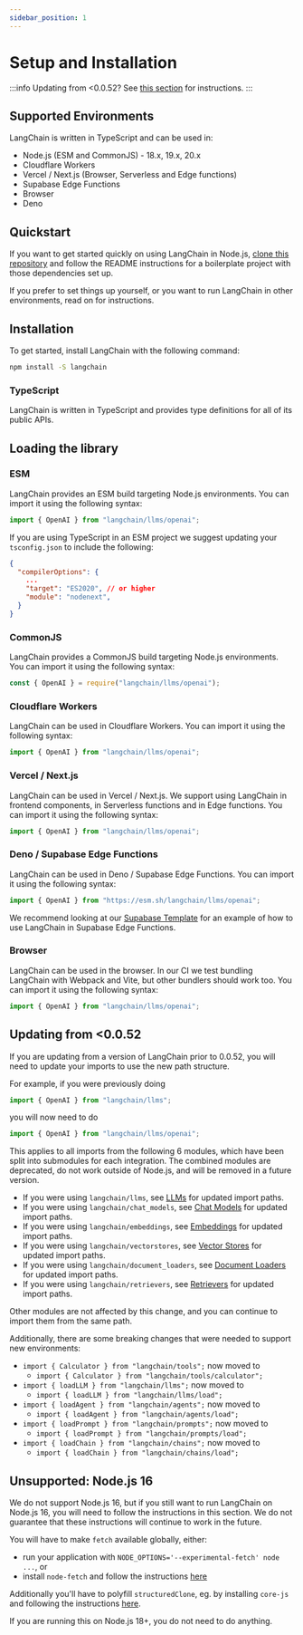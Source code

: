 ```yaml
---
sidebar_position: 1
---
```


# Setup and Installation

:::info
Updating from <0.0.52? See [this section](#updating-from-0052) for instructions.
:::

## Supported Environments

LangChain is written in TypeScript and can be used in:

- Node.js (ESM and CommonJS) - 18.x, 19.x, 20.x
- Cloudflare Workers
- Vercel / Next.js (Browser, Serverless and Edge functions)
- Supabase Edge Functions
- Browser
- Deno

## Quickstart

If you want to get started quickly on using LangChain in Node.js, [clone this repository](https://github.com/domeccleston/langchain-ts-starter) and follow the README instructions for a boilerplate project with those dependencies set up.

If you prefer to set things up yourself, or you want to run LangChain in other environments, read on for instructions.

## Installation

To get started, install LangChain with the following command:

```bash npm2yarn
npm install -S langchain
```

### TypeScript

LangChain is written in TypeScript and provides type definitions for all of its public APIs.

## Loading the library

### ESM

LangChain provides an ESM build targeting Node.js environments. You can import it using the following syntax:

```typescript
import { OpenAI } from "langchain/llms/openai";
```

If you are using TypeScript in an ESM project we suggest updating your `tsconfig.json` to include the following:

```json title="tsconfig.json"
{
  "compilerOptions": {
    ...
    "target": "ES2020", // or higher
    "module": "nodenext",
  }
}
```

### CommonJS

LangChain provides a CommonJS build targeting Node.js environments. You can import it using the following syntax:

```typescript
const { OpenAI } = require("langchain/llms/openai");
```

### Cloudflare Workers

LangChain can be used in Cloudflare Workers. You can import it using the following syntax:

```typescript
import { OpenAI } from "langchain/llms/openai";
```

### Vercel / Next.js

LangChain can be used in Vercel / Next.js. We support using LangChain in frontend components, in Serverless functions and in Edge functions. You can import it using the following syntax:

```typescript
import { OpenAI } from "langchain/llms/openai";
```

### Deno / Supabase Edge Functions

LangChain can be used in Deno / Supabase Edge Functions. You can import it using the following syntax:

```typescript
import { OpenAI } from "https://esm.sh/langchain/llms/openai";
```

We recommend looking at our [Supabase Template](https://github.com/langchain-ai/langchain-template-supabase) for an example of how to use LangChain in Supabase Edge Functions.

### Browser

LangChain can be used in the browser. In our CI we test bundling LangChain with Webpack and Vite, but other bundlers should work too. You can import it using the following syntax:

```typescript
import { OpenAI } from "langchain/llms/openai";
```

## Updating from <0.0.52

If you are updating from a version of LangChain prior to 0.0.52, you will need to update your imports to use the new path structure.

For example, if you were previously doing

```typescript
import { OpenAI } from "langchain/llms";
```

you will now need to do

```typescript
import { OpenAI } from "langchain/llms/openai";
```

This applies to all imports from the following 6 modules, which have been split into submodules for each integration. The combined modules are deprecated, do not work outside of Node.js, and will be removed in a future version.

- If you were using `langchain/llms`, see [LLMs](../modules/models/llms/integrations) for updated import paths.
- If you were using `langchain/chat_models`, see [Chat Models](../modules/models/chat/integrations) for updated import paths.
- If you were using `langchain/embeddings`, see [Embeddings](../modules/models/embeddings/integrations) for updated import paths.
- If you were using `langchain/vectorstores`, see [Vector Stores](../modules/indexes/vector_stores/integrations/) for updated import paths.
- If you were using `langchain/document_loaders`, see [Document Loaders](../modules/indexes/document_loaders/examples/) for updated import paths.
- If you were using `langchain/retrievers`, see [Retrievers](../modules/indexes/retrievers/) for updated import paths.

Other modules are not affected by this change, and you can continue to import them from the same path.

Additionally, there are some breaking changes that were needed to support new environments:

- `import { Calculator } from "langchain/tools";` now moved to
  - `import { Calculator } from "langchain/tools/calculator";`
- `import { loadLLM } from "langchain/llms";` now moved to
  - `import { loadLLM } from "langchain/llms/load";`
- `import { loadAgent } from "langchain/agents";` now moved to
  - `import { loadAgent } from "langchain/agents/load";`
- `import { loadPrompt } from "langchain/prompts";` now moved to
  - `import { loadPrompt } from "langchain/prompts/load";`
- `import { loadChain } from "langchain/chains";` now moved to
  - `import { loadChain } from "langchain/chains/load";`

## Unsupported: Node.js 16

We do not support Node.js 16, but if you still want to run LangChain on Node.js 16, you will need to follow the instructions in this section. We do not guarantee that these instructions will continue to work in the future.

You will have to make `fetch` available globally, either:

- run your application with `NODE_OPTIONS='--experimental-fetch' node ...`, or
- install `node-fetch` and follow the instructions [here](https://github.com/node-fetch/node-fetch#providing-global-access)

Additionally you'll have to polyfill `structuredClone`, eg. by installing `core-js` and following the instructions [here](https://github.com/zloirock/core-js).

If you are running this on Node.js 18+, you do not need to do anything.
